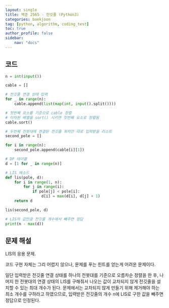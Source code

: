 ```yaml
---
layout: single
title: 백준 2565 - 전깃줄 (Python3)
categories: baekjoon
tag: [python, algorithm, coding_test]
toc: true 
author_profile: false
sidebar:
    nav: "docs"
---
```


## 코드

```python
n = int(input())

cable = []

# 전깃줄 연결 상태 입력
for _ in range(n):
    cable.append(list(map(int, input().split())))

# 첫번째 요소를 기준으로 cable 정렬
# 이차원 배열을 sort() 시키면 첫번째 요소로 정렬됨
cable.sort()

# 두번째 전봇대에 연결된 전깃줄 위치만 따로 입력받을 리스트
second_pole = []

for i in range(n):
    second_pole.append(cable[i][1])

# DP 테이블
d = [1 for _ in range(n)]

# LIS 메소드
def lis(pole, d):
    for i in range(1, n):
        for j in range(i):
            if pole[j] < pole[i]:
                d[i] = max(d[i], d[j] + 1)
    return d

lis(second_pole, d)

# LIS의 값만큼 전깃줄 개수에서 뺴주면 정답
print(n - max(d))                    
```



## 문제 해설

LIS의 응용 문제.

코드 구현 자체는 그리 어렵지 않으나, 문제를 푸는 힌트를 얻는게 어려운 문제이다.

일단 입력받은 전깃줄 연결 상태를 하나의 전봇대를 기준으로 오름차순 정렬을 한 후, 나머지 한 전봇대의 연결 상태의 LIS를 구해줘서 나오는 값이 교차되지 않게 전깃줄을 설치할 수 있는 최대 개수가 된다. 문제에서는 교차되지 않게 만들기 위해 제거해야 하는 최소 개수를 구하라고 하였으므로, 입력받은 전깃줄의 개수 n에 LIS로 구한 값을 빼주면 정답으로 인정된다.
